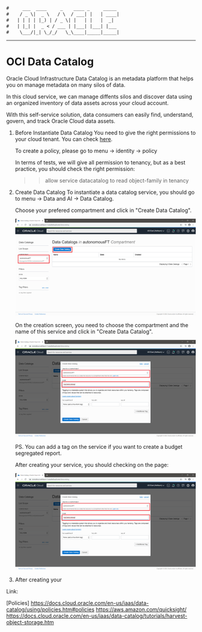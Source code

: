     #     ___  ____     _    ____ _     _____
    #    / _ \|  _ \   / \  / ___| |   | ____|
    #   | | | | |_) | / _ \| |   | |   |  _|
    #   | |_| |  _ < / ___ | |___| |___| |___
    #    \___/|_| \_/_/   \_\____|_____|_____|
***

# OCI Data Catalog

Oracle Cloud Infrastructure Data Catalog is an metadata platform that helps you on manage metadata on many silos of data.

In this cloud service, we can manage diffents silos and discover data using an organized inventory of data assets across your cloud account.

With this self-service solution, data consumers can easily find, understand, govern, and track Oracle Cloud data assets.

1. Before Instantiate Data Catalog
   You need to give the right permissions to your cloud tenant. You can check [here](https://docs.cloud.oracle.com/en-us/iaas/data-catalog/using/policies.htm#policies "Oracle Official Documentation").

   To create a policy, please go to menu -> identity -> policy

   In terms of tests, we will give all permission to tenancy, but as a best practice, you should check the right permission:
   
   >> allow service datacatalog to read object-family in tenancy


2. Create Data Catalog
   To instantiate a data catalog service, you should go to menu -> Data and AI -> Data Catalog.

   Choose your prefered compartment and click in "Create Data Catalog".

   ![Creating Data Catalog!](create_data_catalog.png "Data catalog service")

   On the creation screen, you need to choose the compartment and the name of this service and click in "Create Data Catalog".
   
   ![Creating Data Catalog!](create_data_catalog_screen.png "Data catalog service")

   PS. You can add a tag on the service if you want to create a budget segregated report.

   After creating your service, you should checking on the page:
   
   ![Creating Data Catalog!](create_data_catalog_screen.png "Data catalog service")

3. After creating your

Link:

[Policies] https://docs.cloud.oracle.com/en-us/iaas/data-catalog/using/policies.htm#policies
https://aws.amazon.com/quicksight/
https://docs.cloud.oracle.com/en-us/iaas/data-catalog/tutorials/harvest-object-storage.htm
